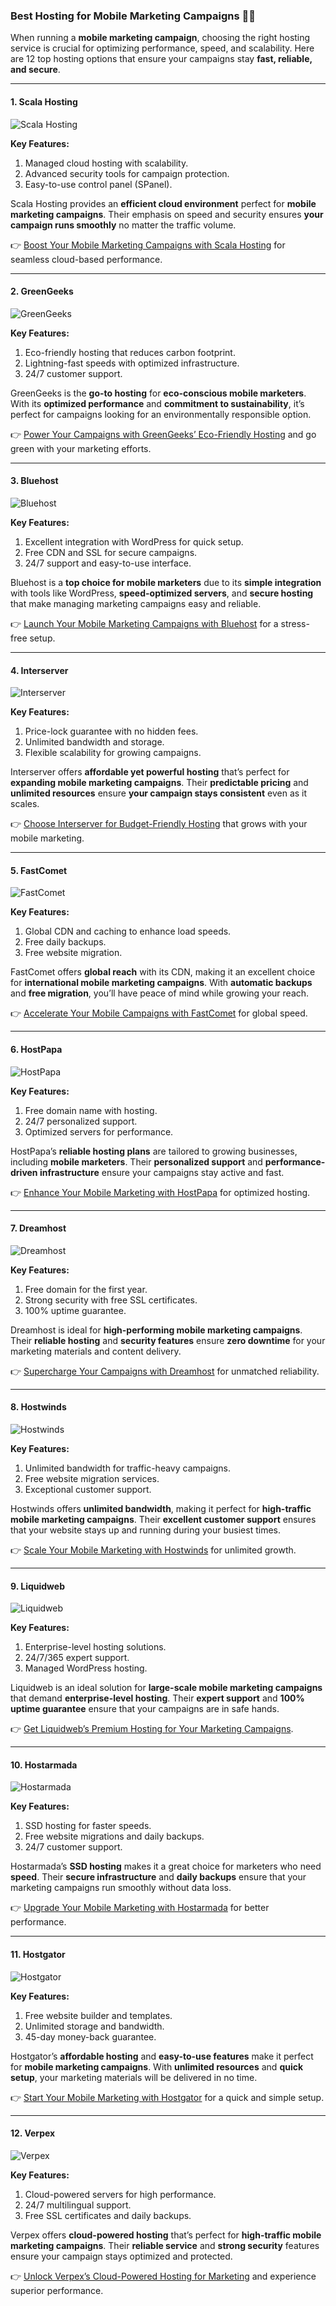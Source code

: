 ### Best Hosting for Mobile Marketing Campaigns 📱🚀

When running a **mobile marketing campaign**, choosing the right hosting service is crucial for optimizing performance, speed, and scalability. Here are 12 top hosting options that ensure your campaigns stay **fast, reliable, and secure**.

---

#### 1. Scala Hosting
![Scala Hosting](https://i.imgur.com/uJ5JIK3.png "Scala Web Hosting")

**Key Features:**
1. Managed cloud hosting with scalability.
2. Advanced security tools for campaign protection.
3. Easy-to-use control panel (SPanel).

Scala Hosting provides an **efficient cloud environment** perfect for **mobile marketing campaigns**. Their emphasis on speed and security ensures **your campaign runs smoothly** no matter the traffic volume. 

👉 [Boost Your Mobile Marketing Campaigns with Scala Hosting](https://snipitx.com/scala-jy) for seamless cloud-based performance.

---

#### 2. GreenGeeks
![GreenGeeks](https://i.imgur.com/eEwuntu.jpg "GreenGeeks Hosting")

**Key Features:**
1. Eco-friendly hosting that reduces carbon footprint.
2. Lightning-fast speeds with optimized infrastructure.
3. 24/7 customer support.

GreenGeeks is the **go-to hosting** for **eco-conscious mobile marketers**. With its **optimized performance** and **commitment to sustainability**, it’s perfect for campaigns looking for an environmentally responsible option.

👉 [Power Your Campaigns with GreenGeeks’ Eco-Friendly Hosting](https://snipitx.com/greengeeks-jy) and go green with your marketing efforts.

---

#### 3. Bluehost
![Bluehost](https://i.imgur.com/PasFF9E.jpeg "Bluehost Hosting")

**Key Features:**
1. Excellent integration with WordPress for quick setup.
2. Free CDN and SSL for secure campaigns.
3. 24/7 support and easy-to-use interface.

Bluehost is a **top choice for mobile marketers** due to its **simple integration** with tools like WordPress, **speed-optimized servers**, and **secure hosting** that make managing marketing campaigns easy and reliable.

👉 [Launch Your Mobile Marketing Campaigns with Bluehost](https://snipitx.com/bluehost-jy) for a stress-free setup.

---

#### 4. Interserver
![Interserver](https://i.imgur.com/OM5dOEW.jpeg "Interserver Hosting")

**Key Features:**
1. Price-lock guarantee with no hidden fees.
2. Unlimited bandwidth and storage.
3. Flexible scalability for growing campaigns.

Interserver offers **affordable yet powerful hosting** that’s perfect for **expanding mobile marketing campaigns**. Their **predictable pricing** and **unlimited resources** ensure **your campaign stays consistent** even as it scales.

👉 [Choose Interserver for Budget-Friendly Hosting](https://snipitx.com/interserver-jy) that grows with your mobile marketing.

---

#### 5. FastComet
![FastComet](https://i.imgur.com/7qgXuWp.png "FastComet Hosting")

**Key Features:**
1. Global CDN and caching to enhance load speeds.
2. Free daily backups.
3. Free website migration.

FastComet offers **global reach** with its CDN, making it an excellent choice for **international mobile marketing campaigns**. With **automatic backups** and **free migration**, you’ll have peace of mind while growing your reach.

👉 [Accelerate Your Mobile Campaigns with FastComet](https://snipitx.com/fastcomet-jy) for global speed.

---

#### 6. HostPapa
![HostPapa](https://i.imgur.com/ouDTkvl.jpeg "HostPapa Hosting")

**Key Features:**
1. Free domain name with hosting.
2. 24/7 personalized support.
3. Optimized servers for performance.

HostPapa’s **reliable hosting plans** are tailored to growing businesses, including **mobile marketers**. Their **personalized support** and **performance-driven infrastructure** ensure your campaigns stay active and fast.

👉 [Enhance Your Mobile Marketing with HostPapa](https://snipitx.com/hostpapa-jy) for optimized hosting.

---

#### 7. Dreamhost
![Dreamhost](https://i.imgur.com/rXIg8ip.jpeg "Dreamhost Hosting")

**Key Features:**
1. Free domain for the first year.
2. Strong security with free SSL certificates.
3. 100% uptime guarantee.

Dreamhost is ideal for **high-performing mobile marketing campaigns**. Their **reliable hosting** and **security features** ensure **zero downtime** for your marketing materials and content delivery.

👉 [Supercharge Your Campaigns with Dreamhost](https://snipitx.com/dreamhost-jy) for unmatched reliability.

---

#### 8. Hostwinds
![Hostwinds](https://i.imgur.com/53aSNXx.jpeg "Hostwinds Hosting")

**Key Features:**
1. Unlimited bandwidth for traffic-heavy campaigns.
2. Free website migration services.
3. Exceptional customer support.

Hostwinds offers **unlimited bandwidth**, making it perfect for **high-traffic mobile marketing campaigns**. Their **excellent customer support** ensures that your website stays up and running during your busiest times.

👉 [Scale Your Mobile Marketing with Hostwinds](https://snipitx.com/hostwinds-jy) for unlimited growth.

---

#### 9. Liquidweb
![Liquidweb](https://i.imgur.com/4IvT9SC.jpeg "Liquidweb Hosting")

**Key Features:**
1. Enterprise-level hosting solutions.
2. 24/7/365 expert support.
3. Managed WordPress hosting.

Liquidweb is an ideal solution for **large-scale mobile marketing campaigns** that demand **enterprise-level hosting**. Their **expert support** and **100% uptime guarantee** ensure that your campaigns are in safe hands.

👉 [Get Liquidweb’s Premium Hosting for Your Marketing Campaigns](https://snipitx.com/liquidweb-jy).

---

#### 10. Hostarmada
![Hostarmada](https://i.imgur.com/KFbdf3o.jpeg "Hostarmada Hosting")

**Key Features:**
1. SSD hosting for faster speeds.
2. Free website migrations and daily backups.
3. 24/7 customer support.

Hostarmada’s **SSD hosting** makes it a great choice for marketers who need **speed**. Their **secure infrastructure** and **daily backups** ensure that your marketing campaigns run smoothly without data loss.

👉 [Upgrade Your Mobile Marketing with Hostarmada](https://snipitx.com/hostarmada-jy) for better performance.

---

#### 11. Hostgator
![Hostgator](https://i.imgur.com/BcVkH57.jpeg "Hostgator Hosting")

**Key Features:**
1. Free website builder and templates.
2. Unlimited storage and bandwidth.
3. 45-day money-back guarantee.

Hostgator’s **affordable hosting** and **easy-to-use features** make it perfect for **mobile marketing campaigns**. With **unlimited resources** and **quick setup**, your marketing materials will be delivered in no time.

👉 [Start Your Mobile Marketing with Hostgator](https://snipitx.com/hostgator-jy) for a quick and simple setup.

---

#### 12. Verpex
![Verpex](https://i.imgur.com/6x5LhiS.jpeg "Verpex Hosting")

**Key Features:**
1. Cloud-powered servers for high performance.
2. 24/7 multilingual support.
3. Free SSL certificates and daily backups.

Verpex offers **cloud-powered hosting** that’s perfect for **high-traffic mobile marketing campaigns**. Their **reliable service** and **strong security** features ensure your campaign stays optimized and protected.

👉 [Unlock Verpex’s Cloud-Powered Hosting for Marketing](https://snipitx.com/verpex-jy) and experience superior performance.

